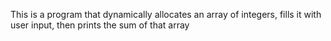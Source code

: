 This is a program that dynamically allocates an array of integers, fills it with user input, then prints the sum of that array
